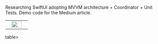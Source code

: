 Researching SwiftUI adopting MVVM architecture + Coordinator + Unit Tests. Demo code for the Medium article. 

<table>
<tr>
<td width="50%"> <div align="center"> <img src="GithubFeaturedExplorer/GithubFeaturedExplorer/Previews/App_Preview.gif" width="75%" /> </div? </td> 
</tr> 
</table>table>
